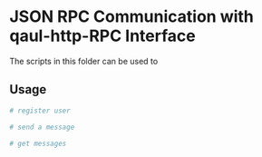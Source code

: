 # JSON RPC Communication with qaul-http-RPC Interface

The scripts in this folder can be used to 

## Usage

```bash
# register user

# send a message

# get messages
```

